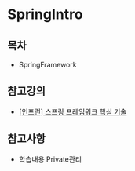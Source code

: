 # SpringIntro

## 목차

-  SpringFramework

## 참고강의

- <a href="https://www.inflearn.com/course/spring-framework_core">[인프런] 스프링 프레임워크 핵심 기술 </a>
  
## 참고사항

- 학습내용 Private관리
